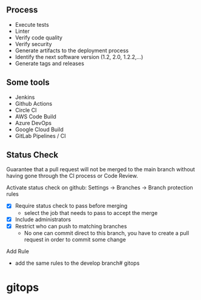 
## Process
- Execute tests
- Linter
- Verify code quality
- Verify security
- Generate artifacts to the deployment process
- Identify the next software version (1.2, 2.0, 1.2.2,...)
- Generate tags and releases

## Some tools
- Jenkins
- Github Actions
- Circle CI
- AWS Code Build
- Azure DevOps
- Google Cloud Build
- GitLab Pipelines / CI

## Status Check
Guarantee that a pull request will not be merged to the main branch without having gone through the CI process or Code Review.

Activate status check on github:
Settings -> Branches -> Branch protection rules
- [x] Require status check to pass before merging
    - select the job that needs to pass to accept the merge
- [x] Include administrators
- [x] Restrict who can push to matching branches
    - No one can commit direct to this branch, you have to create a pull request in order to commit some change

Add Rule
- add the same rules to the develop branch# gitops
# gitops
